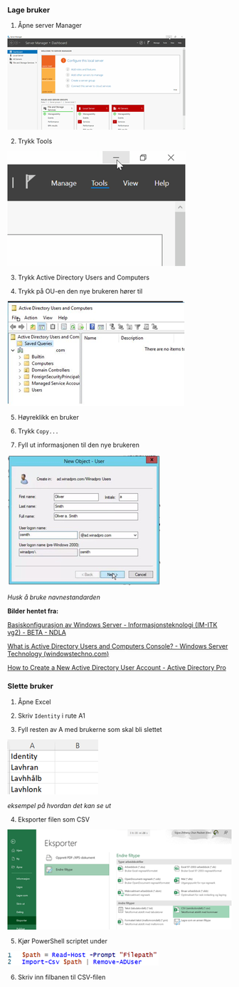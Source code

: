 ### Lage bruker

1. Åpne server Manager

![](Images\2022-03-15-12-35-25-image.png)

2. Trykk Tools

![](Images\2022-03-15-12-35-50-image.png)

3. Trykk Active Directory Users and Computers

4. Trykk på OU-en den nye brukeren hører til

![](Images\2022-03-15-12-37-40-image.png)

5. Høyreklikk en bruker

6. Trykk `Copy...`

7. Fyll ut informasjonen til den nye brukeren

![](Images\2022-03-15-12-38-36-image.png)

_Husk å bruke navnestandarden_

**Bilder hentet fra:**

[Basiskonfigurasjon av Windows Server - Informasjonsteknologi (IM-ITK vg2) - BETA - NDLA](https://ndla.no/subject:1:83cd145e-3412-4f06-8de6-961bae9ff452/topic:1:c2c479d4-421a-45c7-8d2c-bff5f4c46c80/topic:1:4520c763-ccea-4897-a2bd-7a7ddabea88a/topic:1:4584b191-d4d7-4557-bb93-450d66431749/resource:4e308c45-6048-4638-9bbf-7c8d8a01cd8a)

[What is Active Directory Users and Computers Console? - Windows Server Technology
(windowstechno.com)](https://www.windowstechno.com/what-is-active-directory-users-and-computers-console/)

[How to Create a New Active Directory User Account - Active Directory Pro](https://activedirectorypro.com/how-to-create-a-new-active-directory-user-account/)

### Slette bruker

1. Åpne Excel

2. Skriv `Identity` i rute A1

3. Fyll resten av A med brukerne som skal bli slettet

![](Images\2022-03-15-12-42-51-image.png)

_eksempel på hvordan det kan se ut_

4. Eksporter filen som CSV

![](Images\2022-03-15-12-43-21-image.png)

5. Kjør PowerShell scriptet under

![](Images\2022-03-15-12-43-49-image.png)

6. Skriv inn filbanen til CSV-filen
